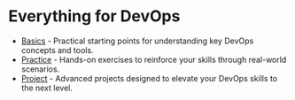 # Everything for DevOps

- [Basics](https://github.com/tungbq/devops-basics) - Practical starting points for understanding key DevOps concepts and tools.
- [Practice](https://github.com/tungbq/devops-practice) - Hands-on exercises to reinforce your skills through real-world scenarios.
- [Project](https://github.com/tungbq/devops-project) - Advanced projects designed to elevate your DevOps skills to the next level.